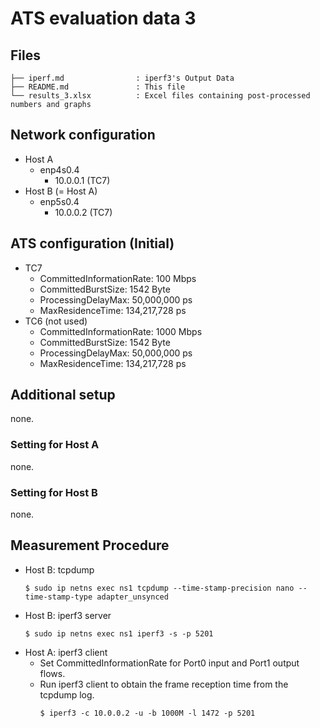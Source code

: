# ATS evaluation data 3

## Files

```
├── iperf.md                : iperf3's Output Data
├── README.md               : This file
└── results_3.xlsx          : Excel files containing post-processed numbers and graphs
```

## Network configuration

- Host A
  - enp4s0.4
    - 10.0.0.1 (TC7)
- Host B (= Host A)
  - enp5s0.4
    - 10.0.0.2 (TC7)

## ATS configuration (Initial)
- TC7
    - CommittedInformationRate: 100 Mbps
    - CommittedBurstSize: 1542 Byte
    - ProcessingDelayMax: 50,000,000 ps
    - MaxResidenceTime: 134,217,728 ps
- TC6 (not used)
    - CommittedInformationRate: 1000 Mbps
    - CommittedBurstSize: 1542 Byte
    - ProcessingDelayMax: 50,000,000 ps
    - MaxResidenceTime: 134,217,728 ps

## Additional setup
none.

### Setting for Host A
none.

### Setting for Host B
none.

## Measurement Procedure
- Host B: tcpdump
  ```shell
  $ sudo ip netns exec ns1 tcpdump --time-stamp-precision nano --time-stamp-type adapter_unsynced
  ```
- Host B: iperf3 server
  ```shell
  $ sudo ip netns exec ns1 iperf3 -s -p 5201
  ```
- Host A: iperf3 client
  - Set CommittedInformationRate for Port0 input and Port1 output flows.
  - Run iperf3 client to obtain the frame reception time from the tcpdump log.
    ```shell
    $ iperf3 -c 10.0.0.2 -u -b 1000M -l 1472 -p 5201
    ```

